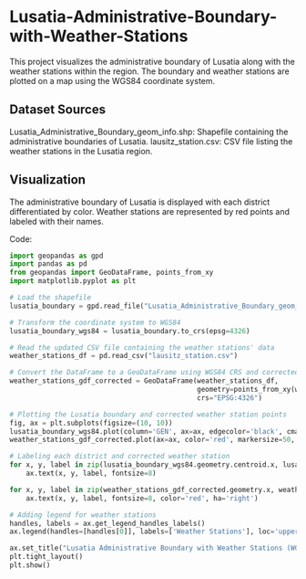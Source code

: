 # Lusatia-Administrative-Boundary-with-Weather-Stations

This project visualizes the administrative boundary of Lusatia along with the weather stations within the region. The boundary and weather stations are plotted on a map using the WGS84 coordinate system.

## Dataset Sources
Lusatia_Administrative_Boundary_geom_info.shp: Shapefile containing the administrative boundaries of Lusatia.
lausitz_station.csv: CSV file listing the weather stations in the Lusatia region.

## Visualization
The administrative boundary of Lusatia is displayed with each district differentiated by color. Weather stations are represented by red points and labeled with their names.

Code:
```python
import geopandas as gpd
import pandas as pd
from geopandas import GeoDataFrame, points_from_xy
import matplotlib.pyplot as plt

# Load the shapefile
lusatia_boundary = gpd.read_file("Lusatia_Administrative_Boundary_geom_info.shp")

# Transform the coordinate system to WGS84
lusatia_boundary_wgs84 = lusatia_boundary.to_crs(epsg=4326)

# Read the updated CSV file containing the weather stations' data
weather_stations_df = pd.read_csv("lausitz_station.csv")

# Convert the DataFrame to a GeoDataFrame using WGS84 CRS and corrected coordinates
weather_stations_gdf_corrected = GeoDataFrame(weather_stations_df, 
                                              geometry=points_from_xy(weather_stations_df.geoLaenge, weather_stations_df.geoBreite),
                                              crs="EPSG:4326")

# Plotting the Lusatia boundary and corrected weather station points
fig, ax = plt.subplots(figsize=(10, 10))
lusatia_boundary_wgs84.plot(column='GEN', ax=ax, edgecolor='black', cmap="Pastel1")
weather_stations_gdf_corrected.plot(ax=ax, color='red', markersize=50, label='Weather Stations')

# Labeling each district and corrected weather station
for x, y, label in zip(lusatia_boundary_wgs84.geometry.centroid.x, lusatia_boundary_wgs84.geometry.centroid.y, lusatia_boundary_wgs84['GEN']):
    ax.text(x, y, label, fontsize=8)

for x, y, label in zip(weather_stations_gdf_corrected.geometry.x, weather_stations_gdf_corrected.geometry.y, weather_stations_gdf_corrected['Stationsname']):
    ax.text(x, y, label, fontsize=8, color='red', ha='right')

# Adding legend for weather stations
handles, labels = ax.get_legend_handles_labels()
ax.legend(handles=[handles[0]], labels=['Weather Stations'], loc='upper right', bbox_to_anchor=(1, 0.95))

ax.set_title("Lusatia Administrative Boundary with Weather Stations (WGS84)")
plt.tight_layout()
plt.show()


